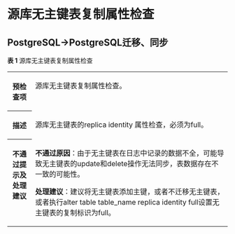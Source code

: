 # 源库无主键表复制属性检查<a name="drs_03_1128"></a>

## PostgreSQL-\>PostgreSQL迁移、同步<a name="section115017217222"></a>

**表 1**  源库无主键表复制属性检查

<a name="table18108192214474"></a>
<table><tbody><tr id="row19108192294711"><th class="firstcol" valign="top" width="11.06%" id="mcps1.2.3.1.1"><p id="p191087222477"><a name="p191087222477"></a><a name="p191087222477"></a><strong id="b13108162214473"><a name="b13108162214473"></a><a name="b13108162214473"></a>预检查项</strong></p>
</th>
<td class="cellrowborder" valign="top" width="88.94%" headers="mcps1.2.3.1.1 "><p id="p1546615199234"><a name="p1546615199234"></a><a name="p1546615199234"></a>源库无主键表复制属性检查。</p>
</td>
</tr>
<tr id="row3108132254714"><th class="firstcol" valign="top" width="11.06%" id="mcps1.2.3.2.1"><p id="p1710810224473"><a name="p1710810224473"></a><a name="p1710810224473"></a><strong id="b510892211472"><a name="b510892211472"></a><a name="b510892211472"></a>描述</strong></p>
</th>
<td class="cellrowborder" valign="top" width="88.94%" headers="mcps1.2.3.2.1 "><p id="p15372705185323"><a name="p15372705185323"></a><a name="p15372705185323"></a>源库无主键表的replica identity 属性检查，必须为full。</p>
</td>
</tr>
<tr id="row212432224711"><th class="firstcol" valign="top" width="11.06%" id="mcps1.2.3.3.1"><p id="p1412462211472"><a name="p1412462211472"></a><a name="p1412462211472"></a><strong id="b111246227470"><a name="b111246227470"></a><a name="b111246227470"></a>不通过提示及<strong id="b15891153114115"><a name="b15891153114115"></a><a name="b15891153114115"></a>处理建议</strong></strong></p>
</th>
<td class="cellrowborder" valign="top" width="88.94%" headers="mcps1.2.3.3.1 "><p id="p1944289122417"><a name="p1944289122417"></a><a name="p1944289122417"></a><strong id="b64421192241"><a name="b64421192241"></a><a name="b64421192241"></a>不通过原因</strong>：由于无主键表在日志中记录的数据不全，可能导致无主键表的update和delete操作无法同步，表数据存在不一致的可能性。</p>
<p id="p544134920246"><a name="p544134920246"></a><a name="p544134920246"></a><strong id="b8441249182411"><a name="b8441249182411"></a><a name="b8441249182411"></a>处理建议</strong>：建议将无主键表添加主键，或者不迁移无主键表，或者执行alter table table_name replica identity full设置无主键表的复制标识为full。</p>
</td>
</tr>
</tbody>
</table>

